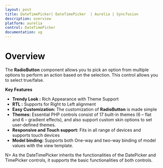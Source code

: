 ```yaml
---
layout: post
title: DateTimePicker| DateTimePicker  | Aurelia | Syncfusion
description: overview
platform: aurelia
control: DateTimePicker
documentation: ug
---
```


# Overview

The **RadioButton** component allows you to pick an option from multiple options to perform an action based on the selection. This control allows you to select true/false. 

**Key Features**

* **Trendy Look :** Rich Appearance with Theme Support
* **RTL :** Supports for Right to Left alignment
* **Easy Customization:** The customization of **RadioButton**  is made simple
* **Themes:** Essential PHP controls consist of 17 built-in themes (6 – flat and 6 – gradient effects), and also support custom skin options to set user-defined themes.
* **Responsive and Touch support:** Fits in all range of devices and supports touch devices
* **Model binding:** Supports both One-way and two-way binding of model values with the view template. 

N> As the DateTimePicker inherits the functionalities of the DatePicker and TimePicker controls, it supports the basic functionalities of both controls.

